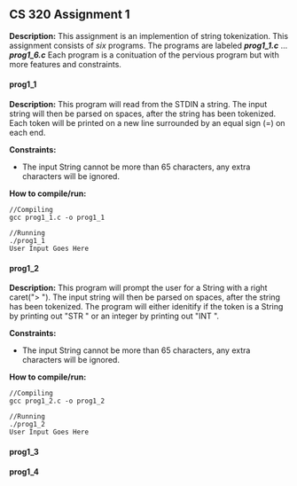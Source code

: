 ## CS 320 Assignment 1 
**Description:** 
This assignment is an implemention of string tokenization. This assignment consists of _six_ programs. The programs are labeled ***prog1_1.c*** ... ***prog1_6.c*** Each program is a conituation of the pervious program but with more features and constraints.
#### prog1\_1
**Description:** 
This program will read from the STDIN a string. The input string will then be parsed on spaces, after the string has been tokenized. Each token will be printed on a new line surrounded by an equal sign (=) on each end.

**Constraints:**
* The input String cannot be more than 65 characters, any extra characters will be ignored.

**How to compile/run:**
```
//Compiling
gcc prog1_1.c -o prog1_1

//Running
./prog1_1
User Input Goes Here

``` 

#### prog1\_2
**Description:**
This program will prompt the user for a String with a right caret("> "). The input string will then be parsed on spaces, after the string has been tokenized. The program will either idenitify if the token is a String by printing out "STR " or an integer by printing out "INT ".
 
**Constraints:**
* The input String cannot be more than 65 characters, any extra characters will be ignored.

**How to compile/run:**
```
//Compiling
gcc prog1_2.c -o prog1_2

//Running
./prog1_2
User Input Goes Here

```

#### prog1\_3
#### prog1\_4


